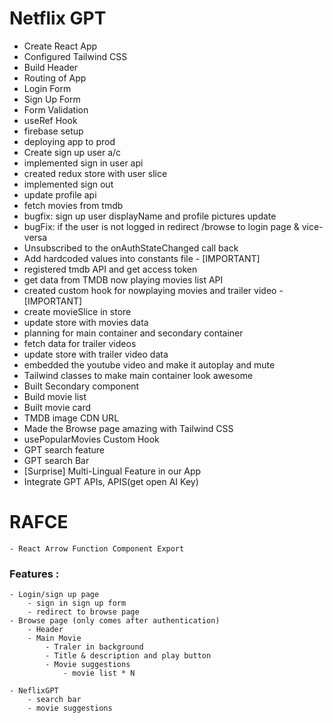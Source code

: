 # Netflix GPT

- Create React App
- Configured Tailwind CSS
- Build Header
- Routing of App
- Login Form
- Sign Up Form
- Form Validation
- useRef Hook
- firebase setup
- deploying app to prod
- Create sign up user a/c
- implemented sign in user api
- created redux store with user slice
- implemented sign out
- update profile api
- fetch movies from tmdb
- bugfix: sign up user displayName and profile pictures update
- bugFix: if the user is not logged in redirect /browse to login page & vice-versa
- Unsubscribed to the onAuthStateChanged call back
- Add hardcoded values into constants file - [IMPORTANT]
- registered tmdb API and get access token
- get data from TMDB now playing movies list API
- created custom hook for nowplaying movies and trailer video - [IMPORTANT]
- create movieSlice in store
- update store with movies data
- planning for main container and secondary container
- fetch data for trailer videos
- update store with trailer video data
- embedded the youtube video and make it autoplay and mute
- Tailwind classes to make main container look awesome
- Built Secondary component
- Build movie list
- Built movie card
- TMDB image CDN URL
- Made the Browse page amazing with Tailwind CSS
- usePopularMovies Custom Hook
- GPT search feature
- GPT search Bar
- [Surprise] Multi-Lingual Feature in our App
- Integrate GPT APIs, APIS(get open AI Key)




# RAFCE 
    - React Arrow Function Component Export
### Features :
    - Login/sign up page
        - sign in sign up form
        - redirect to browse page
    - Browse page (only comes after authentication)
        - Header
        - Main Movie
            - Traler in background
            - Title & description and play button
            - Movie suggestions
                - movie list * N

    - NeflixGPT
        - search bar
        - movie suggestions
